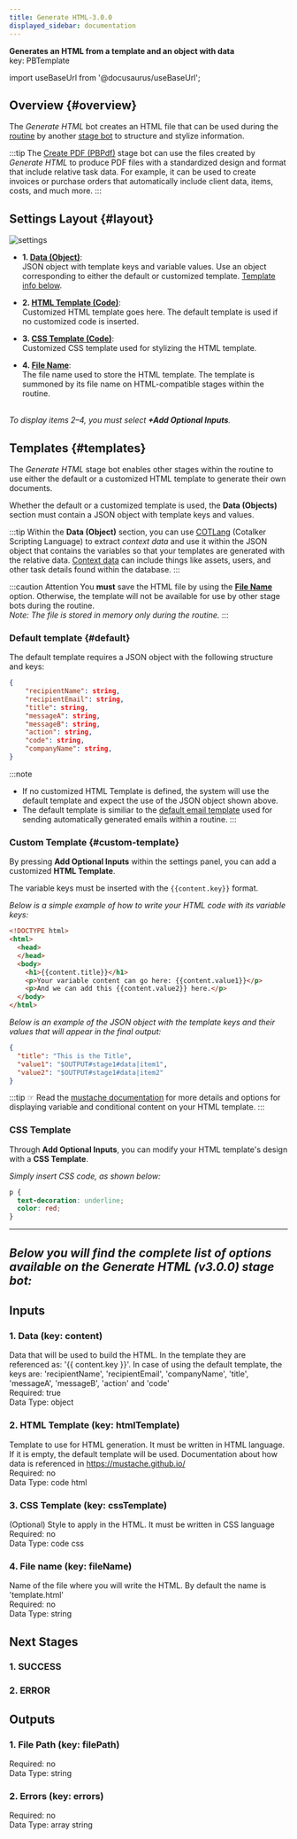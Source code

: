 ```yaml
---  
title: Generate HTML-3.0.0  
displayed_sidebar: documentation  
---  
```

**Generates an HTML from a template and an object with data**  
key: PBTemplate  

import useBaseUrl from '@docusaurus/useBaseUrl';

## Overview {#overview}
The _Generate HTML_ bot creates an HTML file that can be used during the [routine](/docs/documentation/automation/admin_routine) by another [stage bot](/docs/documentation/automation/existing_routines) to structure and stylize information. 

:::tip
The [Create PDF (PBPdf)](/docs/documentation/automation/bots/pbpdf-3.0.0) stage bot can use the files created by _Generate HTML_ to produce PDF files with a standardized design and format that include relative task data. For example, it can be used to create invoices or purchase orders that automatically include client data, items, costs, and much more.
:::

## Settings Layout {#layout}

<div className="container">
<div className="row">
<div className="col col--6">

<div className="img_sizing">

![settings](/img/bot_html_template_01.png)


</div>
</div>

<div className="col col--6">

- **<span className="badge badge--success">1.</span> [Data (Object)](#1-data-key-content)**: <br/>JSON object with template keys and variable values. Use an object corresponding to either the default or customized template. [Template info below](#templates). 

- **<span className="badge badge--success">2.</span> [HTML Template (Code)](#2-html-template-key-htmltemplate)**: <br/>Customized HTML template goes here. The default template is used if no customized code is inserted.

- **<span className="badge badge--success">3.</span> [CSS Template (Code)](#3-css-template-key-csstemplate)**: <br/>Customized CSS template used for stylizing the HTML template.

- **<span className="badge badge--success">4.</span> [File Name](#4-file-name-key-filename)**: <br/>The file name used to store the HTML template. The template is summoned by its file name on HTML-compatible stages within the routine.

_<br/>To display items 2–4, you must select **+Add Optional Inputs**._

</div>

</div>
</div>

## Templates {#templates}
The _Generate HTML_ stage bot enables other stages within the routine to use either the default or a customized HTML template to generate their own documents.

Whether the default or a customized template is used, the **Data (Objects)** section must contain a JSON object with template keys and values.

:::tip
Within the **Data (Object)** section, you can use [COTLang](/docs/documentation/automation/cotlang/admin_cotlang) (Cotalker Scripting Language) to extract _context data_ and use it within the JSON object that contains the variables so that your templates are generated with the relative data. [Context data](/docs/documentation/automation/cotlang/triggers_and_contexts) can include things like assets, users, and other task details found within the database.
:::

:::caution Attention
You **must** save the HTML file by using the [**File Name**](#4-file-name-key-filename) option. Otherwise, the template will not be available for use by other stage bots during the routine.  
_Note: The file is stored in memory only during the routine._
:::

### Default template {#default}
The default template requires a JSON object with the following structure and keys:

```json
{
    "recipientName": string,
    "recipientEmail": string,
    "title": string,
    "messageA": string,
    "messageB": string,
    "action": string,
    "code": string,
    "companyName": string,
}
```

:::note
- If no customized HTML Template is defined, the system will use the default template and expect the use of the JSON object shown above.
- The default template is similiar to the [default email template](/docs/documentation/automation/bots/pbemail-3.0.0#default) used for sending automatically generated emails within a routine.
:::

### Custom Template {#custom-template}
By pressing **Add Optional Inputs** within the settings panel, you can add a customized **HTML Template**.

The variable keys must be inserted with the `{{content.key}}` format.

_Below is a simple example of how to write your HTML code with its variable keys:_

```html
<!DOCTYPE html>
<html>
  <head>
  </head>
  <body>
    <h1>{{content.title}}</h1>
    <p>Your variable content can go here: {{content.value1}}</p>
    <p>And we can add this {{content.value2}} here.</p>
  </body>
</html>
```

_Below is an example of the JSON object with the template keys and their values that will appear in the final output:_

```json
{
  "title": "This is the Title",
  "value1": "$OUTPUT#stage1#data|item1",
  "value2": "$OUTPUT#stage1#data|item2"
}
```

:::tip
☞ Read the [mustache documentation](https://mustache.github.io/mustache.5.html) for more details and options for displaying variable and conditional content on your HTML template.
:::


### CSS Template

Through **Add Optional Inputs**, you can modify your HTML template's design with a **CSS Template**.

_Simply insert CSS code, as shown below:_ 

```css
p {
  text-decoration: underline;
  color: red;
}
```

---
_Below you will find the complete list of options available on the Generate HTML (v3.0.0) stage bot:_
---  
## Inputs  
### 1. Data (key: content)  
Data that will be used to build the HTML. In the template they are referenced as: '{{ content.key }}'. In case of using the default template, the keys are: 'recipientName', 'recipientEmail', 'companyName', 'title', 'messageA', 'messageB', 'action' and 'code'  
Required: true  
Data Type: object   
### 2. HTML Template (key: htmlTemplate)  
Template to use for HTML generation. It must be written in HTML language. If it is empty, the default template will be used. Documentation about how data is referenced in https://mustache.github.io/  
Required: no  
Data Type: code html  
### 3. CSS Template (key: cssTemplate)  
(Optional) Style to apply in the HTML. It must be written in CSS language  
Required: no  
Data Type: code css  
### 4. File name (key: fileName)  
Name of the file where you will write the HTML. By default the name is 'template.html'  
Required: no  
Data Type: string   
## Next Stages  
### 1. SUCCESS  
  
### 2. ERROR  
  
## Outputs  
### 1. File Path (key: filePath)  
  
Required: no  
Data Type: string   
### 2. Errors (key: errors)  
  
Required: no  
Data Type: array string
